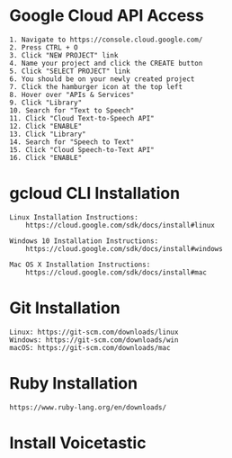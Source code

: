 # Google Cloud API Access
    1. Navigate to https://console.cloud.google.com/
    2. Press CTRL + O
    3. Click "NEW PROJECT" link
    4. Name your project and click the CREATE button
    5. Click "SELECT PROJECT" link
    6. You should be on your newly created project
    7. Click the hamburger icon at the top left
    8. Hover over "APIs & Services"
    9. Click "Library"
    10. Search for "Text to Speech"
    11. Click "Cloud Text-to-Speech API"
    12. Click "ENABLE"
    13. Click "Library"
    14. Search for "Speech to Text"
    15. Click "Cloud Speech-to-Text API"
    16. Click "ENABLE"

# gcloud CLI Installation
    Linux Installation Instructions:
        https://cloud.google.com/sdk/docs/install#linux
        
    Windows 10 Installation Instructions:
        https://cloud.google.com/sdk/docs/install#windows
        
    Mac OS X Installation Instructions:
        https://cloud.google.com/sdk/docs/install#mac

# Git Installation
    Linux: https://git-scm.com/downloads/linux
    Windows: https://git-scm.com/downloads/win
    macOS: https://git-scm.com/downloads/mac

# Ruby Installation
    https://www.ruby-lang.org/en/downloads/

# Install Voicetastic
